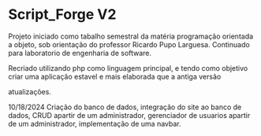 # Script_Forge V2
Projeto iniciado como tabalho semestral da matéria programação orientada a objeto, sob orientação do professor Ricardo Pupo Larguesa. Continuado para laboratorio de engenharia de software.

Recriado utilizando php como linguagem principal, e tendo como objetivo criar uma aplicação estavel e mais elaborada que a antiga versão

atualizações.

10/18/2024
Criação do banco de dados, integração do site ao banco de dados, CRUD apartir de um administrador, gerenciador de usuarios apartir de um administrador, implementação de uma navbar.
